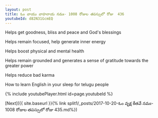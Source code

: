 ```yaml
---
layout: post
title: ఓం వాయు వాహనాయ నమః- 1008 రోజుల తపస్సులో రోజు  436
youtubeId: d82N31GcmEQ
---
```

 
 
Helps get goodness, bliss and peace and God's blessings
 
Helps remain focused, help generate inner energy 
 
Helps boost physical and mental health 
 
Helps remain grounded and generates a sense of gratitude towards the greater power 
 
Helps reduce bad karma
 
How to learn English in your sleep for telugu people
 
 
 
 


{% include youtubePlayer.html id=page.youtubeId %}
 
[Next]({{ site.baseurl }}{% link split1/_posts/2017-10-20-ఓం వృక్ష కేతవే నమః- 1008 రోజుల తపస్సులో రోజు  435.md%})
 
